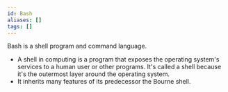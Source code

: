 ```yaml
---
id: Bash
aliases: []
tags: []
---
```


Bash is a shell program and command language. 

- A shell in computing is a program that exposes the operating system's services to a human user or other programs. It's called a shell because it's the outermost layer around the operating system.
- It inherits many features of its predecessor the Bourne shell.
